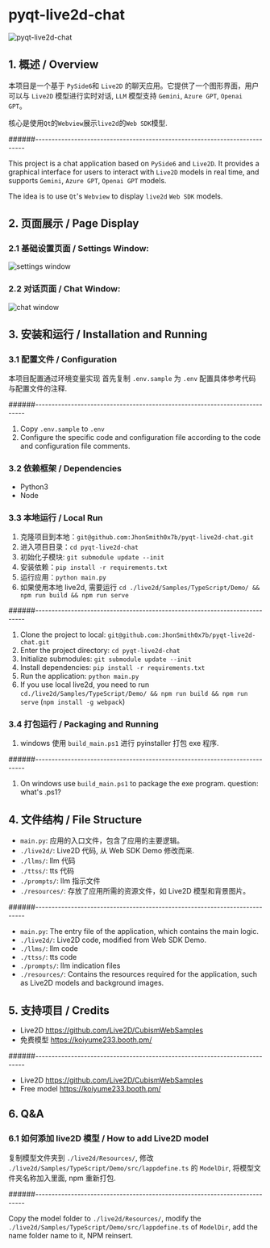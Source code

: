 # pyqt-live2d-chat

![pyqt-live2d-chat](https://github.com/JhonSmith0x7b/pyqt-live2d-chat/actions/workflows/ci.yaml/badge.svg)

## 1. 概述 / Overview

本项目是一个基于 `PySide6`和 `Live2D` 的聊天应用。它提供了一个图形界面，用户可以与 `Live2D` 模型进行实时对话, `LLM` 模型支持 `Gemini`, `Azure GPT`, `Openai GPT`。

核心是使用`Qt`的`Webview`展示`live2d`的`Web SDK`模型.

######---------------------------------------------------------------------------

This project is a chat application based on `PySide6` and `Live2D`. It provides a graphical interface for users to interact with `Live2D` models in real time, and supports `Gemini`, `Azure GPT`, `Openai GPT` models.

The idea is to use `Qt`'s `Webview` to display `live2d` `Web SDK` models.

## 2. 页面展示 / Page Display

### 2.1 基础设置页面 / Settings Window:

![settings window](./asserts/settings_window.png)

### 2.2 对话页面 / Chat Window:

![chat window](./asserts/chat_window.png)

## 3. 安装和运行 / Installation and Running

### 3.1 配置文件 / Configuration

本项目配置通过环境变量实现
首先复制 `.env.sample` 为 `.env`
配置具体参考代码与配置文件的注释.

######---------------------------------------------------------------------------

1. Copy `.env.sample` to `.env`
2. Configure the specific code and configuration file according to the code and configuration file comments.

### 3.2 依赖框架 / Dependencies

- Python3
- Node

### 3.3 本地运行 / Local Run

1. 克隆项目到本地：`git@github.com:JhonSmith0x7b/pyqt-live2d-chat.git`
2. 进入项目目录：`cd pyqt-live2d-chat`
3. 初始化子模块: `git submodule update --init`
4. 安装依赖：`pip install -r requirements.txt`
5. 运行应用：`python main.py`
6. 如果使用本地 live2d, 需要运行 `cd ./live2d/Samples/TypeScript/Demo/ && npm run build && npm run serve`

######---------------------------------------------------------------------------

1. Clone the project to local: `git@github.com:JhonSmith0x7b/pyqt-live2d-chat.git`
2. Enter the project directory: `cd pyqt-live2d-chat`
3. Initialize submodules: `git submodule update --init`
4. Install dependencies: `pip install -r requirements.txt`
5. Run the application: `python main.py`
6. If you use local live2d, you need to run `cd./live2d/Samples/TypeScript/Demo/ && npm run build && npm run serve` (`npm install -g webpack`)

### 3.4 打包运行 / Packaging and Running

1. windows 使用 `build_main.ps1` 进行 pyinstaller 打包 exe 程序.

######---------------------------------------------------------------------------

1. On windows use `build_main.ps1` to package the exe program.
   question: what's .ps1?

## 4. 文件结构 / File Structure

- `main.py`: 应用的入口文件，包含了应用的主要逻辑。
- `./live2d/`: Live2D 代码, 从 Web SDK Demo 修改而来.
- `./llms/`: llm 代码
- `./ttss/`: tts 代码
- `./prompts/`: llm 指示文件
- `./resources/`: 存放了应用所需的资源文件，如 Live2D 模型和背景图片。

######---------------------------------------------------------------------------

- `main.py`: The entry file of the application, which contains the main logic.
- `./live2d/`: Live2D code, modified from Web SDK Demo.
- `./llms/`: llm code
- `./ttss/`: tts code
- `./prompts/`: llm indication files
- `./resources/`: Contains the resources required for the application, such as Live2D models and background images.

## 5. 支持项目 / Credits

- Live2D https://github.com/Live2D/CubismWebSamples
- 免费模型 https://koiyume233.booth.pm/

######---------------------------------------------------------------------------

- Live2D https://github.com/Live2D/CubismWebSamples
- Free model https://koiyume233.booth.pm/

## 6. Q&A

### 6.1 如何添加 live2D 模型 / How to add Live2D model

复制模型文件夹到 `./live2d/Resources/`, 修改 `./live2d/Samples/TypeScript/Demo/src/lappdefine.ts` 的 `ModelDir`, 将模型文件夹名称加入里面, npm 重新打包.

######---------------------------------------------------------------------------

Copy the model folder to `./live2d/Resources/`, modify the `./live2d/Samples/TypeScript/Demo/src/lappdefine.ts` of `ModelDir`, add the name folder name to it, NPM reinsert.
